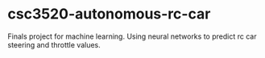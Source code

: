 # csc3520-autonomous-rc-car
Finals project for machine learning. Using neural networks to predict rc car steering and throttle values.
